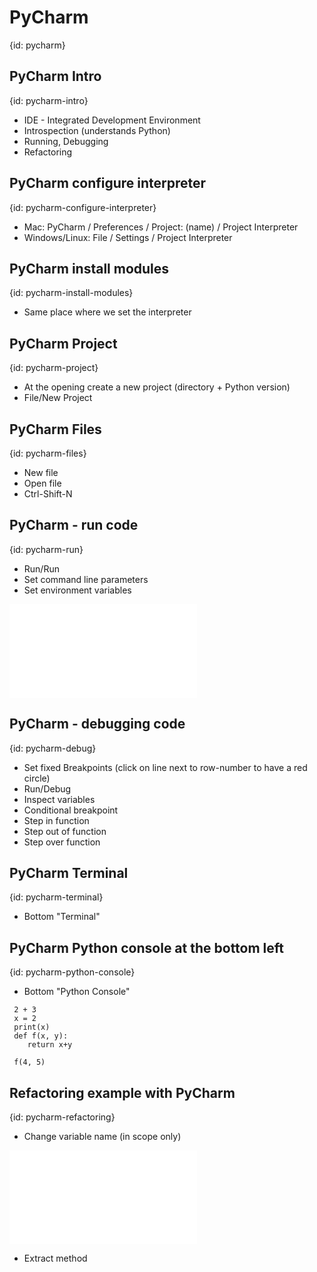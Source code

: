 # PyCharm
{id: pycharm}

## PyCharm Intro
{id: pycharm-intro}

* IDE - Integrated Development Environment
* Introspection (understands Python)
* Running, Debugging
* Refactoring

## PyCharm configure interpreter
{id: pycharm-configure-interpreter}

* Mac: PyCharm / Preferences / Project: (name) / Project Interpreter
* Windows/Linux: File / Settings / Project Interpreter

## PyCharm install modules
{id: pycharm-install-modules}

* Same place where we set the interpreter

## PyCharm Project
{id: pycharm-project}

* At the opening create a new project (directory + Python version)
* File/New Project

## PyCharm Files
{id: pycharm-files}

* New file
* Open file
* Ctrl-Shift-N

## PyCharm - run code
{id: pycharm-run}

* Run/Run
* Set command line parameters
* Set environment variables

![](examples/pycharm/demo.py)

## PyCharm - debugging code
{id: pycharm-debug}

* Set fixed Breakpoints (click on line next to row-number to have a red circle)
* Run/Debug
* Inspect variables
* Conditional breakpoint
* Step in function
* Step out of function
* Step over function

## PyCharm Terminal
{id: pycharm-terminal}

* Bottom "Terminal"

## PyCharm Python console at the bottom left
{id: pycharm-python-console}

* Bottom "Python Console"

```
 2 + 3
 x = 2
 print(x)
 def f(x, y):
    return x+y

 f(4, 5)
```


## Refactoring example with PyCharm
{id: pycharm-refactoring}

* Change variable name (in scope only)

![](examples/pycharm/calc.py)

* Extract method

